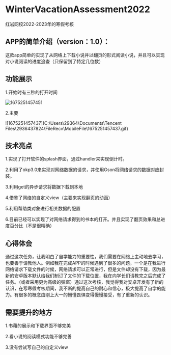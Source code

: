 # WinterVacationAssessment2022
红岩网校2022-2023年的寒假考核



## APP的简单介绍（version：1.0）：

这款app简单的实现了从网络上下载小说并以翻页的形式阅读小说，并且可以实现对小说阅读的进度追查（只保留到了特定几位数）

## 功能展示

1.开始时有三秒的打开时间

![1675251457451](https://user-images.githubusercontent.com/117186626/216035184-f9a45263-0618-41b9-81b1-a51c85b46b48.gif)

2.主要

![1675251457437](C:\Users\29364\Documents\Tencent Files\2936437824\FileRecv\MobileFile\1675251457437.gif)

## 技术亮点

1.实现了打开软件的splash界面，通过handler来实现倒计时。

2.利用了okp3.0来实现对网络数据的请求，并使用Gson将网络请求的数据对应封装。

3.利用get的异步请求将数据下载到本地

4.借鉴了网络的自定义view（主要来实现翻页的动画）

5.利用帮助类对象进行相关数据的配置

6.目前已经可以实现了对网络请求得到的书本的打开。并且实现了翻页效果和总进度百分比（不是很精确）

## 心得体会

通过这次任务，让我明白了自学能力的重要性，我们需要在网络上主动地去学习，也要善于请教他人。例如我在完成APP的时候遇到了很多的问题，一个是在我进行网络请求下载文件的时候，网络请求可以正常进行，但是文件却没有下载，因为最新的安卓版本默认给我们制订了文件的下载位置，我在向学长们请教完之后完成了任务。（或者采用更为高级的弹窗）通过这次考核，我觉得我对安卓开发有了新的认识，在写寒假考核期间，我不断的提高自己的耐心和信心，极大提高了自学的能力。有很多的概念由刚上大一的懵懂畏惧变得慢慢接受，有了重新的认识。

## 需要提升的地方

1.书藉的展示和下载界面不够完美

2.看小说的阅读模式功能不够完善

3.没有尝试写自己的自定义view

  

